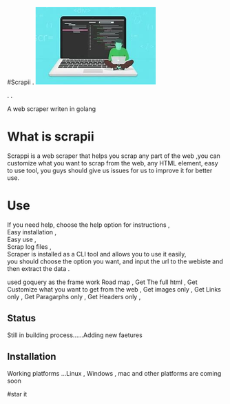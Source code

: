 #Scrapii
.
<img src="OIP.jpg">

.
.

A web scraper writen in golang

<h1>What is scrapii</h1>
Scrappi is a web scraper that helps you scrap any part of the web ,you can customize what you want to scrap from the web, 
any HTML element, easy to use tool, 
you guys should give us issues for us to improve it for better use.



<h1>Use</h1>
If you  need help, choose the help option for instructions ,<br>
Easy installation ,<br>
Easy use ,<br>
Scrap  log files ,<br>
Scraper is installed as a CLI tool and allows you to use it easily,<br>
you should choose the option you want, and input the url to the webiste and then extract the data .<br>

used goquery as the frame work
Road map ,
Get The full html ,
Get Customize what you want to get from the web ,
Get images only ,
Get Links only ,
Get Paragarphs only ,
Get Headers only ,


<h2>Status</h2>
Still in building process......Adding new faetures

<h2>Installation</h2>

Working platforms ...Linux , Windows , mac and other platforms are coming soon

#star it 

